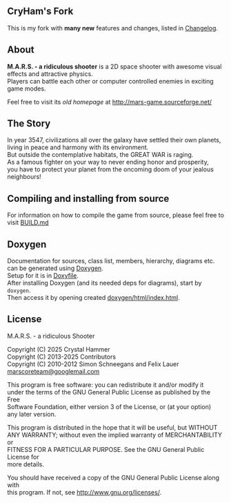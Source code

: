 ## CryHam's Fork

This is my fork with **many new** features and changes, listed in [Changelog](changelog.md).


## About

**M.A.R.S. - a ridiculous shooter** is a 2D space shooter with awesome visual effects and attractive physics.  
Players can battle each other or computer controlled enemies in exciting game modes. 

Feel free to visit its *old homepage* at http://mars-game.sourceforge.net/


## The Story

In year 3547, civilizations all over the galaxy have settled their own planets,  
living in peace and harmony with its environment.  
But outside the contemplative habitats, the GREAT WAR is raging.  
As a famous fighter on your way to never ending honor and prosperity,  
you have to protect your planet from the oncoming doom of your jealous neighbours!


## Compiling and installing from source

For information on how to compile the game from source, please feel free to visit [BUILD.md](BUILD.md)


## Doxygen

Documentation for sources, class list, members, hierarchy, diagrams etc.  
can be generated using [Doxygen](https://www.doxygen.nl/).  
Setup for it is in [Doxyfile](../Doxyfile).  
After installing Doxygen (and its needed deps for diagrams), start by `doxygen`.  
Then access it by opening created [doxygen/html/index.html](doxygen/html/index.html).


## License

M.A.R.S. - a ridiculous Shooter

Copyright (C) 2025 Crystal Hammer  
Copyright (C) 2013-2025 Contributors  
Copyright (C) 2010-2012 Simon Schneegans and Felix Lauer <marscoreteam@googlemail.com>  

This program is free software: you can redistribute it and/or modify it  
under the terms of the GNU General Public License as published by the Free  
Software Foundation, either version 3 of the License, or (at your option)  
any later version.  

This program is distributed in the hope that it will be useful, but WITHOUT  
ANY WARRANTY; without even the implied warranty of MERCHANTABILITY or  
FITNESS FOR A PARTICULAR PURPOSE.  See the GNU General Public License for  
more details.  

You should have received a copy of the GNU General Public License along with  
this program.  If not, see <http://www.gnu.org/licenses/>.
